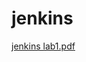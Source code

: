 # jenkins
[jenkins lab1.pdf](https://github.com/AlaaiDwidar/jenkins/files/10593810/jenkins.lab1.pdf)
